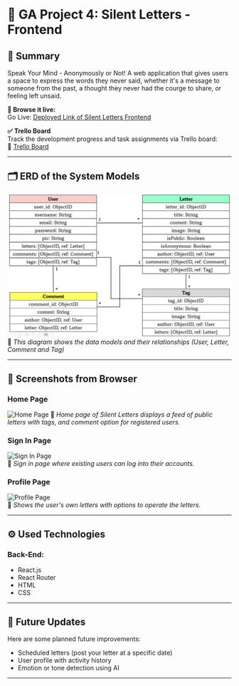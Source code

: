 # 💸 GA Project 4: Silent Letters - Frontend

## 📌 Summary
Speak Your Mind - Anonymously or Not!
A web application that gives users a space to express the words they never said, whether it's a message to someone from the past, a thought they never had the courge to share, or feeling left unsaid.


**🔗 Browse it live:**  
Go Live: [Deployed Link of Silent Letters Frontend](responsible-care-israa.surge.sh)

**✅ Trello Board**  
Track the development progress and task assignments via Trello board:  
🔗 [Trello Board](https://trello.com/b/wBGbBekV/silent-letters)

---

## 🗂️ ERD of the System Models  
![ERD](images/ERD/ERD%20of%20Silent%20Letters.png)
📌 *This diagram shows the data models and their relationships (User, Letter, Comment and Tag)*

---

## 🧪 Screenshots from Browser  
### Home Page 
![Home Page]()
📌 *Home page of Silent Letters displays a feed of public letters with tags, and comment option for registered users.*

### Sign In Page
![Sign In Page]()  
📌 *Sign in page where existing users can log into their accounts.*

### Profile Page
![Profile Page]()  
📌 *Shows the user's own letters with options to operate the letters.*

---

## ⚙️ Used Technologies

### Back-End:
- React.js
- React Router
- HTML
- CSS

---

## 🚀 Future Updates

Here are some planned future improvements:

- Scheduled letters (post your letter at a specific date)
- User profile with activity history
- Emotion or tone detection using AI

---